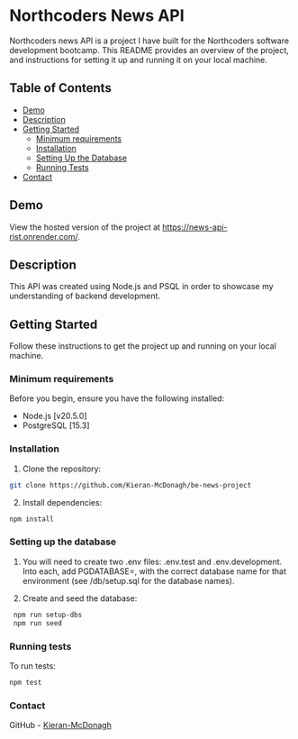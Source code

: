 # Northcoders News API

Northcoders news API is a project I have built for the Northcoders software development bootcamp. This README provides an overview of the project, and instructions for setting it up and running it on your local machine.

## Table of Contents

- [Demo](#demo)
- [Description](#description)
- [Getting Started](#getting-started)
  - [Minimum requirements](#minimum-requirements)
  - [Installation](#installation)
  - [Setting Up the Database](#setting-up-the-database)
  - [Running Tests](#running-tests)
- [Contact](#contact)

## Demo

View the hosted version of the project at https://news-api-rist.onrender.com/.

## Description

This API was created using Node.js and PSQL in order to showcase my understanding of backend development.

## Getting Started

Follow these instructions to get the project up and running on your local machine.

### Minimum requirements

Before you begin, ensure you have the following installed:

- Node.js [v20.5.0]
- PostgreSQL [15.3]

### Installation

1. Clone the repository:

```bash
git clone https://github.com/Kieran-McDonagh/be-news-project
```

2. Install dependencies:

```bash
npm install
```

### Setting up the database

1. You will need to create two .env files: .env.test and .env.development. Into each, add PGDATABASE=, with the correct database name for that environment (see /db/setup.sql for the database names).

2. Create and seed the database:

```bash
 npm run setup-dbs
 npm run seed
```

### Running tests

To run tests:

```bash
npm test
```

### Contact

GitHub - [Kieran-McDonagh](https://github.com/Kieran-McDonagh)